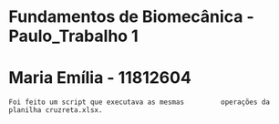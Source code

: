 # Fundamentos de Biomecânica - Paulo_Trabalho 1
# Maria Emília - 11812604


	Foi feito um script que executava as mesmas 		operações da planilha cruzreta.xlsx.